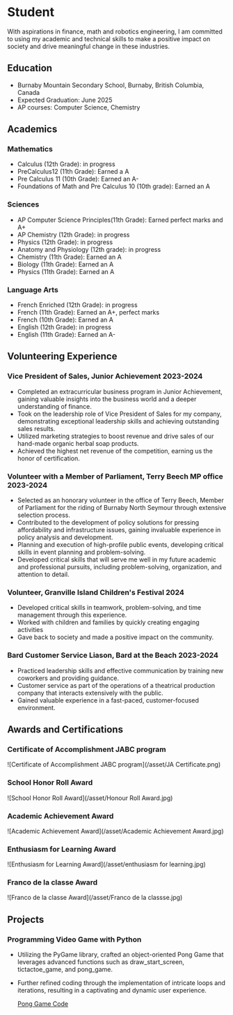 # Student
With aspirations in finance, math and robotics engineering, I am committed to using my academic and technical skills to make a positive impact on society and drive meaningful change in these industries.
## Education
-  Burnaby Mountain Secondary School, Burnaby, British Columbia, Canada
-  Expected Graduation: June 2025
-  AP courses: Computer Science, Chemistry

## Academics
### Mathematics
-  Calculus (12th Grade): in progress
-  PreCalculus12 (11th Grade):  Earned a A
-  Pre Calculus 11 (10th Grade):  Earned an A-
-  Foundations of Math and Pre Calculus 10 (10th grade): Earned an A
  
### Sciences
-  AP Computer Science Principles(11th Grade): Earned perfect marks and A+
-  AP Chemistry (12th Grade): in progress
-  Physics (12th Grade): in progress
-  Anatomy and Physiology (12th grade): in progress
-  Chemistry (11th Grade): Earned an A
-  Biology (11th Grade): Earned an A
-  Physics (11th Grade): Earned an A

### Language Arts
-  French Enriched (12th Grade): in progress
-  French (11th Grade): Earned an A+, perfect marks
-  French (10th Grade): Earned an A
-  English (12th Grade): in progress
-  English (11th Grade): Earned an A-

## Volunteering Experience
### Vice President of Sales,  Junior Achievement    	2023-2024 
-  Completed an extracurricular business program in Junior Achievement, gaining valuable insights into the business world and a deeper understanding of finance.
-  Took on the leadership role of Vice President of Sales for my company, demonstrating exceptional leadership skills and achieving outstanding sales results.
-  Utilized marketing strategies to boost revenue and drive sales of our hand-made organic herbal soap products.
-  Achieved the highest net revenue of the competition, earning us the honor of certification. 

### Volunteer with a Member of Parliament,         Terry Beech MP office 				2023-2024 
-  Selected as an honorary volunteer in the office of Terry Beech, Member of Parliament for the riding of Burnaby North Seymour through extensive selection process.
-  Contributed to the development of policy solutions for pressing affordability and infrastructure issues, gaining invaluable experience in policy analysis and development.
-  Planning and execution of high-profile public events, developing critical skills in event planning and problem-solving.
-  Developed critical skills that will serve me well in my future academic and professional pursuits, including problem-solving, organization, and attention to detail.
  
### Volunteer,                 Granville Island Children's Festival 2024 
-  Developed critical skills in teamwork, problem-solving, and time management through this experience.
-  Worked with children and families by quickly creating engaging activities
-  Gave back to society and made a positive impact on the community.
  
### Bard Customer Service Liason,       Bard at the Beach 						2023-2024 
-  Practiced leadership skills and effective communication by training new coworkers and providing guidance.
-  Customer service as part of the operations of a theatrical production company that interacts extensively with the public.
-  Gained valuable experience in a fast-paced, customer-focused environment.
  
## Awards and Certifications
### Certificate of Accomplishment JABC program
![Certificate of Accomplishment JABC program](/asset/JA Certificate.png)

###	School Honor Roll Award
![School Honor Roll Award](/asset/Honour Roll Award.jpg)  

###	Academic Achievement Award
![Academic Achievement Award](/asset/Academic Achievement Award.jpg) 

###	Enthusiasm for Learning Award
![Enthusiasm for Learning Award](/asset/enthusiasm for learning.jpg) 

###	Franco de la classe Award
![Franco de la classe Award](/asset/Franco de la classse.jpg) 



## Projects
### Programming Video Game with Python
-  Utilizing the PyGame library, crafted an object-oriented Pong Game that leverages advanced functions such as draw_start_screen, tictactoe_game, and pong_game. 
-  Further refined coding through the implementation of intricate loops and iterations, resulting in a captivating and dynamic user experience.

    [Pong Game Code](https://github.com/alexchai2024/portfolio/blob/main/Coding/Video%20Game%20Pong%20with%20Python.py)  
